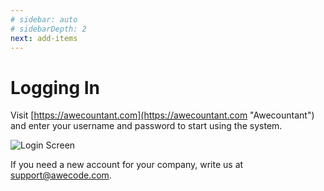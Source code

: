```yaml
---
# sidebar: auto
# sidebarDepth: 2
next: add-items
---
```


# Logging In

Visit [https://awecountant.com](https://awecountant.com "Awecountant") and enter your username and password to start using the system.

![Login Screen](~@assets/img/guide/login.jpg)

If you need a new account for your company, write us at [support@awecode.com](mailto:support@awecode.com).
